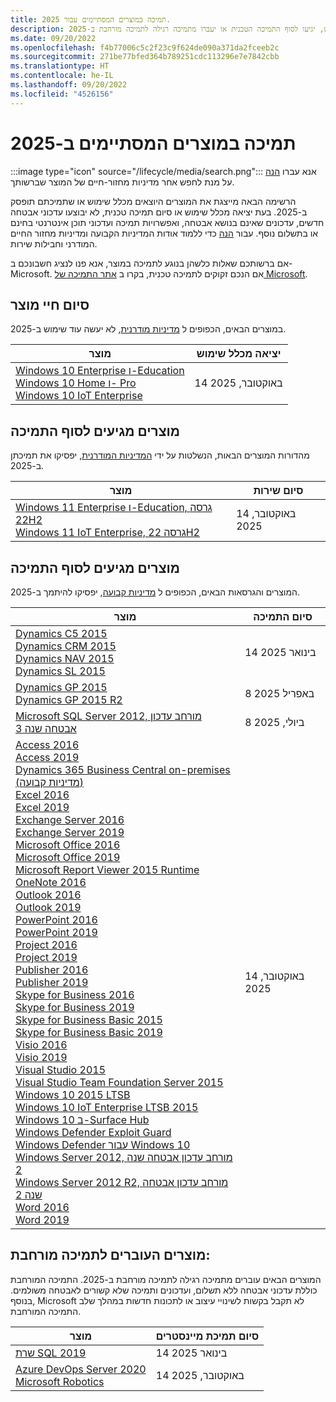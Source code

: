 ```yaml
---
title: תמיכה במוצרים המסתיימים עבור 2025.
description: גלו באילו מוצרים לא יעשה עוד שימוש, יגיעו לסוף התמיכה הטכנית או יעברו מתמיכה רגילה לתמיכה מורחבת ב-2025.
ms.date: 09/20/2022
ms.openlocfilehash: f4b77006c5c2f23c9f624de090a371da2fceeb2c
ms.sourcegitcommit: 271be77bfed364b789251cdc113296e7e7842cbb
ms.translationtype: HT
ms.contentlocale: he-IL
ms.lasthandoff: 09/20/2022
ms.locfileid: "4526156"
---
```

# <a name="products-ending-support-in-2025"></a>תמיכה במוצרים המסתיימים ב-2025

:::image type="icon" source="/lifecycle/media/search.png":::
אנא עברו [הנה](/lifecycle/products/) על מנת לחפש אחר מדיניות מחזור-חיים של המוצר שברשותך.

הרשימה הבאה מייצגת את המוצרים היוצאים מכלל שימוש או שתמיכתם תופסק ב-2025. בעת יציאה מכלל שימוש או סיום תמיכה טכנית, לא יבוצעו עדכוני אבטחה חדשים, עדכונים שאינם בנושא אבטחה, ואפשרויות תמיכה ועדכוני תוכן אינטרנטי בחינם או בתשלום נוסף. עבור [הנה](/lifecycle/overview/product-end-of-support-overview) כדי ללמוד אודות המדיניות הקבועה ומדיניות מחזור החיים המודרני וחבילות שירות.

אם ברשותכם שאלות כלשהן בנוגע לתמיכה במוצר, אנא פנו לנציג חשבונכם ב- Microsoft. אם הנכם זקוקים לתמיכה טכנית, בקרו ב [אתר התמיכה של Microsoft](https://support.microsoft.com/contactus/?ws=support).

## <a name="product-retirements"></a>סיום חיי מוצר

במוצרים הבאים, הכפופים ל [מדיניות מודרנית](/lifecycle/policies/modern), לא יעשה עוד שימוש ב-2025.

| מוצר | יציאה מכלל שימוש |
| --- | --- |
| [Windows 10 Enterprise ו-Education](/lifecycle/products/windows-10-enterprise-and-education?branch=live)<br>[Windows 10 Home ו- Pro](/lifecycle/products/windows-10-home-and-pro?branch=live)<br>[Windows 10 IoT Enterprise](/lifecycle/products/windows-10-iot-enterprise?branch=live)<br> | 14 באוקטובר, 2025 |


## <a name="release-end-of-servicing"></a>מוצרים מגיעים לסוף התמיכה

מהדורות המוצרים הבאות, הנשלטות על ידי [המדיניות המודרנית](/lifecycle/policies/modern), יפסיקו את תמיכתן ב-2025.

| מוצר | סיום שירות |
| --- | --- |
| [Windows 11 Enterprise ו-Education, גרסה 22H2](/lifecycle/products/windows-11-enterprise-and-education?branch=live)<br>[Windows 11 IoT Enterprise, גרסה 22H2](/lifecycle/products/windows-11-iot-enterprise?branch=live)<br> | 14 באוקטובר, 2025 |


## <a name="products-reaching-end-of-support"></a>מוצרים מגיעים לסוף התמיכה

המוצרים והגרסאות הבאים, הכפופים ל [מדיניות קבועה](/lifecycle/policies/fixed), יפסיקו להיתמך ב-2025.

| מוצר | סיום התמיכה |
| --- | --- |
| [Dynamics C5 2015](/lifecycle/products/dynamics-c5-2015?branch=live)<br>[Dynamics CRM 2015](/lifecycle/products/dynamics-crm-2015?branch=live)<br>[Dynamics NAV 2015](/lifecycle/products/dynamics-nav-2015?branch=live)<br>[Dynamics SL 2015](/lifecycle/products/dynamics-sl-2015?branch=live)<br> | 14 בינואר 2025 |
| [Dynamics GP 2015](/lifecycle/products/dynamics-gp-2015?branch=live)<br>[Dynamics GP 2015 R2](/lifecycle/products/dynamics-gp-2015-r2?branch=live)<br> | 8 באפריל 2025 |
| [Microsoft SQL Server 2012, מורחב עדכון אבטחה שנה 3](/lifecycle/products/microsoft-sql-server-2012?branch=live)<br> | 8 ביולי, 2025 |
| [Access 2016](/lifecycle/products/access-2016?branch=live)<br>[Access 2019](/lifecycle/products/access-2019?branch=live)<br>[Dynamics 365 Business Central on-premises (מדיניות קבועה)](/lifecycle/products/dynamics-365-business-central-onpremises-fixed-policy?branch=live)<br>[Excel 2016](/lifecycle/products/excel-2016?branch=live)<br>[Excel 2019](/lifecycle/products/excel-2019?branch=live)<br>[Exchange Server 2016](/lifecycle/products/exchange-server-2016?branch=live)<br>[Exchange Server 2019](/lifecycle/products/exchange-server-2019?branch=live)<br>[Microsoft Office 2016](/lifecycle/products/microsoft-office-2016?branch=live)<br>[Microsoft Office 2019](/lifecycle/products/microsoft-office-2019?branch=live)<br>[Microsoft Report Viewer 2015 Runtime](/lifecycle/products/microsoft-report-viewer-2015-runtime?branch=live)<br>[OneNote 2016](/lifecycle/products/onenote-2016?branch=live)<br>[Outlook 2016](/lifecycle/products/outlook-2016?branch=live)<br>[Outlook 2019](/lifecycle/products/outlook-2019?branch=live)<br>[PowerPoint 2016](/lifecycle/products/powerpoint-2016?branch=live)<br>[PowerPoint 2019](/lifecycle/products/powerpoint-2019?branch=live)<br>[Project 2016](/lifecycle/products/project-2016?branch=live)<br>[Project 2019](/lifecycle/products/project-2019?branch=live)<br>[Publisher 2016](/lifecycle/products/publisher-2016?branch=live)<br>[Publisher 2019](/lifecycle/products/publisher-2019?branch=live)<br>[Skype for Business 2016](/lifecycle/products/skype-for-business-2016?branch=live)<br>[Skype for Business 2019](/lifecycle/products/skype-for-business-2019?branch=live)<br>[Skype for Business Basic 2015](/lifecycle/products/skype-for-business-server-2015?branch=live)<br>[Skype for Business Basic 2019](/lifecycle/products/skype-for-business-server-2019?branch=live)<br>[Visio 2016](/lifecycle/products/visio-2016?branch=live)<br>[Visio 2019](/lifecycle/products/visio-2019?branch=live)<br>[Visual Studio 2015](/lifecycle/products/visual-studio-2015?branch=live)<br>[Visual Studio Team Foundation Server 2015](/lifecycle/products/visual-studio-team-foundation-server-2015?branch=live)<br>[Windows 10 2015 LTSB](/lifecycle/products/windows-10-2015-ltsb?branch=live)<br>[Windows 10 IoT Enterprise LTSB 2015](/lifecycle/products/windows-10-iot-enterprise-ltsb-2015?branch=live)<br>[Windows 10 ב-Surface Hub](/lifecycle/products/windows-10-on-surface-hub?branch=live)<br>[Windows Defender Exploit Guard](/lifecycle/products/windows-defender-exploit-guard?branch=live)<br>[Windows Defender עבור Windows 10](/lifecycle/products/windows-defender-for-windows-10?branch=live)<br>[Windows Server 2012, מורחב עדכון אבטחה שנה 2](/lifecycle/products/windows-server-2012?branch=live)<br>[Windows Server 2012 R2, מורחב עדכון אבטחה שנה 2](/lifecycle/products/windows-server-2012-r2?branch=live)<br>[Word 2016](/lifecycle/products/word-2016?branch=live)<br>[Word 2019](/lifecycle/products/word-2019?branch=live)<br> | 14 באוקטובר, 2025 |


## <a name="products-moving-to-extended-support"></a>מוצרים העוברים לתמיכה מורחבת:

המוצרים הבאים עוברים מתמיכה רגילה לתמיכה מורחבת ב-2025. התמיכה המורחבת כוללת עדכוני אבטחה ללא תשלום, ועדכונים ותמיכה שלא קשורים לאבטחה משולמים. בנוסף, Microsoft לא תקבל בקשות לשינויי עיצוב או לתכונות חדשות במהלך שלב התמיכה המורחבת.

| מוצר | סיום תמיכת מיינסטרים |
| --- | --- |
| [שרת SQL 2019](/lifecycle/products/sql-server-2019?branch=live)<br> | 14 בינואר 2025 |
| [Azure DevOps Server 2020](/lifecycle/products/azure-devops-server-2020?branch=live)<br>[Microsoft Robotics](/lifecycle/products/microsoft-robotics?branch=live)<br> | 14 באוקטובר, 2025 |
